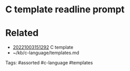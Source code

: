 # C template readline prompt

# Related
- [20221003151292](/zet/20221003151292/README.md) C template
- ~/kb/c-language/templates.md

Tags:
    #assorted #c-language #templates
